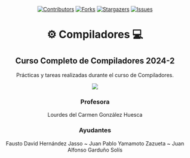 <!--
https://www.youtube.com/watch?v=dQw4w9WgXcQ
-->


</div>

<div align="center">

[![Contributors][contributors-shield]][contributors-url]
[![Forks][forks-shield]][forks-url]
[![Stargazers][stars-shield]][stars-url]
[![Issues][issues-shield]][issues-url]

#   ⚙️ Compiladores 💻

Curso Completo de Compiladores 2024-2 
-------------------------------------------

</div>
  

</div>

<div align="center">

Prácticas y tareas realizadas durante el curso de Compiladores.

[![](https://media.tenor.com/Ea_etNMsR88AAAAi/music-retro.gif)](https://www.youtube.com/watch?v=YVkUvmDQ3HY)




### Profesora
Lourdes del Carmen González Huesca

### Ayudantes

Fausto David Hernández Jasso ~ 	Juan Pablo Yamamoto Zazueta ~ Juan Alfonso Garduño Solís
  
</div>  


[contributors-shield]: https://img.shields.io/github/contributors/CarlosCastanon2099/Compiladores-.svg?style=for-the-badge
[contributors-url]: https://github.com/CarlosCastanon2099/Compiladores-/graphs/contributors
[forks-shield]: https://img.shields.io/github/forks/CarlosCastanon2099/Compiladores-.svg?style=for-the-badge
[forks-url]: https://github.com/CarlosCastanon2099/Compiladores-/network/members
[stars-shield]: https://img.shields.io/github/stars/CarlosCastanon2099/Compiladores-.svg?style=for-the-badge
[stars-url]: https://github.com/CarlosCastanon2099/Compiladores-/stargazers
[issues-shield]: https://img.shields.io/github/issues/CarlosCastanon2099/Compiladores-.svg?style=for-the-badge
[issues-url]: https://github.com/CarlosCastanon2099/Compiladores-/issues
[license-shield]: https://img.shields.io/github/license/CarlosCastanon2099/Compiladores-.svg?style=for-the-badge
[license-url]: https://github.com/CarlosCastanon2099/Compiladores-/blob/master/LICENSE.txt
[linkedin-shield]: https://img.shields.io/badge/-LinkedIn-black.svg?style=for-the-badge&logo=linkedin&colorB=555
[linkedin-url]: https://linkedin.com/in/linkedin_username
[product-screenshot]: images/screenshot.png
[Next.js]: https://img.shields.io/badge/next.js-000000?style=for-the-badge&logo=nextdotjs&logoColor=white
[Next-url]: https://nextjs.org/
[React.js]: https://img.shields.io/badge/React-20232A?style=for-the-badge&logo=react&logoColor=61DAFB
[React-url]: https://reactjs.org/
[Vue.js]: https://img.shields.io/badge/Vue.js-35495E?style=for-the-badge&logo=vuedotjs&logoColor=4FC08D
[Vue-url]: https://vuejs.org/
[Angular.io]: https://img.shields.io/badge/Angular-DD0031?style=for-the-badge&logo=angular&logoColor=white
[Angular-url]: https://angular.io/
[Svelte.dev]: https://img.shields.io/badge/Svelte-4A4A55?style=for-the-badge&logo=svelte&logoColor=FF3E00
[Svelte-url]: https://svelte.dev/
[Laravel.com]: https://img.shields.io/badge/Laravel-FF2D20?style=for-the-badge&logo=laravel&logoColor=white
[Laravel-url]: https://laravel.com
[Bootstrap.com]: https://img.shields.io/badge/Bootstrap-563D7C?style=for-the-badge&logo=bootstrap&logoColor=white
[Bootstrap-url]: https://getbootstrap.com
[JQuery.com]: https://img.shields.io/badge/jQuery-0769AD?style=for-the-badge&logo=jquery&logoColor=white
[JQuery-url]: https://jquery.com 
